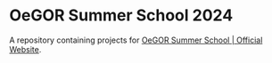 # OeGOR Summer School 2024

A repository containing projects for [OeGOR Summer School | Official Website](https://oegor.wordpress.com/2024/03/11/oegor-summer-school-for-phd-candidates-and-post-docs/).
